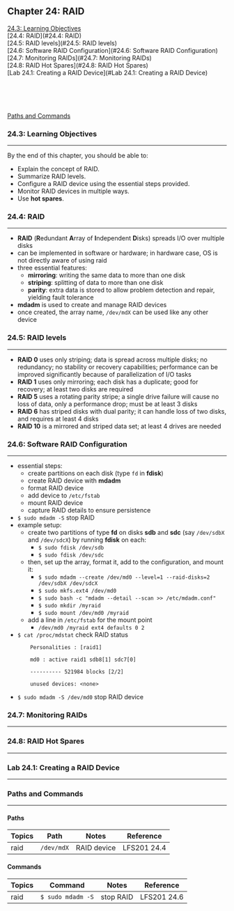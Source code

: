 Chapter 24: RAID
----------------

[24.3: Learning Objectives](#243-learning-objectives)  
[24.4: RAID](#24.4: RAID)   
[24.5: RAID levels](#24.5: RAID levels)  
[24.6: Software RAID Configuration](#24.6: Software RAID Configuration)  
[24.7: Monitoring RAIDs](#24.7: Monitoring RAIDs)  
[24.8: RAID Hot Spares](#24.8: RAID Hot Spares)  
[Lab 24.1: Creating a RAID Device](#Lab 24.1: Creating a RAID Device)  
[](#)  
[](#)  
[](#)  
[](#)  
[](#)  

[Paths and Commands](#paths-and-commands)  
  
### 24.3: Learning Objectives
----
By the end of this chapter, you should be able to:
* Explain the concept of RAID.
* Summarize RAID levels.
* Configure a RAID device using the essential steps provided.
* Monitor RAID devices in multiple ways.
* Use **hot spares**.

### 24.4: RAID
----
* **RAID** (**R**edundant **A**rray of **I**ndependent **D**isks) spreads I/O over multiple disks
* can be implemented in software or hardware; in hardware case, OS is not directly aware of using raid
* three essential features:
    * **mirroring**: writing the same data to more than one disk
    * **striping**: splitting of data to more than one disk
    * **parity**: extra data is stored to allow problem detection and repair, yielding fault tolerance
* **mdadm** is used to create and manage RAID devices
* once created, the array name, `/dev/mdX` can be used like any other device

### 24.5: RAID levels
----
* **RAID 0** uses only striping; data is spread across multiple disks; no redundancy; no stability or recovery capabilities; performance can be improved significantly because of parallelization of I/O tasks
* **RAID 1** uses only mirroring; each disk has a duplicate; good for recovery; at least two disks are required
* **RAID 5** uses a rotating parity stripe; a single drive failure will cause no loss of data, only a performance drop; must be at least 3 disks
* **RAID 6** has striped disks with dual parity; it can handle loss of two disks, and requires at least 4 disks
* **RAID 10** is a mirrored and striped data set; at least 4 drives are needed

### 24.6: Software RAID Configuration
----
* essential steps:
    * create partitions on each disk (type `fd` in **fdisk**)
    * create RAID device with **mdadm**
    * format RAID device 
    * add device to `/etc/fstab`
    * mount RAID device
    * capture RAID details to ensure persistence
* `$ sudo mdadm -S` stop RAID
* example setup:
    * create two partitions of type **fd** on disks **sdb** and **sdc** (say `/dev/sdbX` and `/dev/sdcX`) by running **fdisk** on each:
        * `$ sudo fdisk /dev/sdb`
        * `$ sudo fdisk /dev/sdc`
    * then, set up the array, format it, add to the configuration, and mount it:
        * `$ sudo mdadm --create /dev/md0 --level=1 --raid-disks=2 /dev/sdbX /dev/sdcX`
        * `$ sudo mkfs.ext4 /dev/md0`
        * `$ sudo bash -c "mdadm --detail --scan >> /etc/mdadm.conf"`
        * `$ sudo mkdir /myraid`
        * `$ sudo mount /dev/md0 /myraid`
    * add a line in `/etc/fstab` for the mount point
        * `/dev/md0 /myraid ext4 defaults 0 2`
* `$ cat /proc/mdstat` check RAID status
    ```
        Personalities : [raid1]

        md0 : active raid1 sdb8[1] sdc7[0]

        ---------- 521984 blocks [2/2]

        unused devices: <none>
    ```
* `$ sudo mdadm -S /dev/md0` stop RAID device

### 24.7: Monitoring RAIDs
----
### 24.8: RAID Hot Spares
----
### Lab 24.1: Creating a RAID Device
----

### Paths and Commands
----
  
#### Paths  

Topics | Path | Notes | Reference
------ | ---- | ----- | ---------
raid | `/dev/mdX` | RAID device | LFS201 24.4

#### Commands  

Topics | Command | Notes | Reference
------ | ------- | ----- | ---------
raid | `$ sudo mdadm -S` | stop RAID | LFS201 24.6

